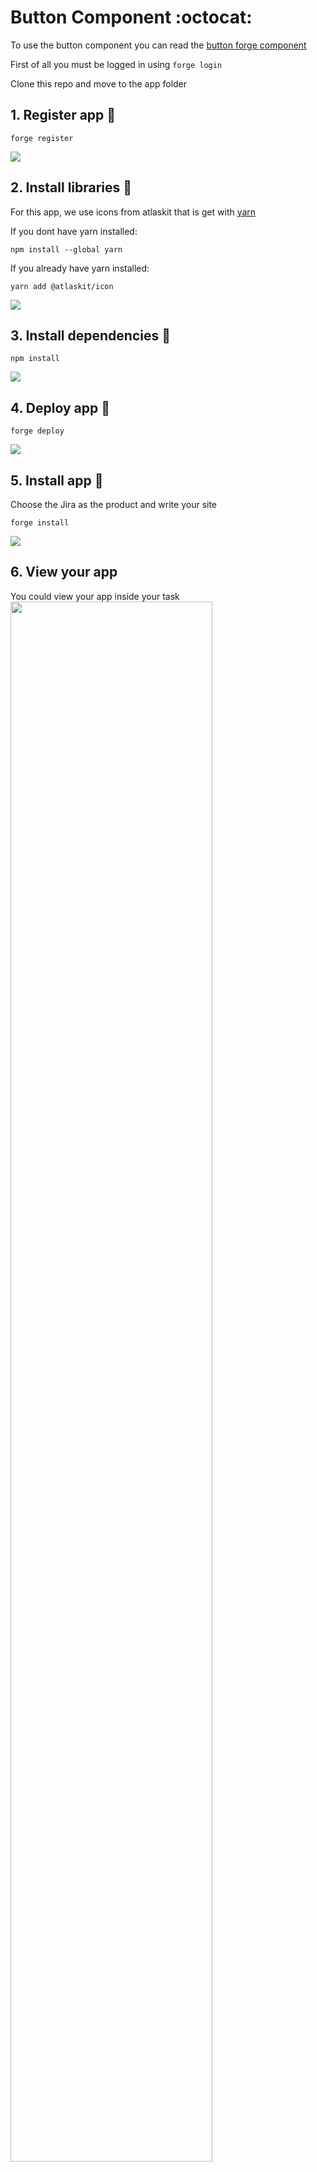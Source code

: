 # Button Component :octocat:

To use the button component you can read the [button forge component](https://developer.atlassian.com/platform/forge/ui-kit-components/button/)

First of all you must be logged in using `forge login` 

Clone this repo and move to the app folder

## 1. Register app :cherry_blossom:

```
forge register
```
![](https://i.ibb.co/sQ77kBb/image.png)

## 2. Install libraries :cherry_blossom:
For this app, we use icons from atlaskit that is get with [yarn](https://classic.yarnpkg.com/lang/en/docs/install/#windows-stable)

If you dont have yarn installed: 
```
npm install --global yarn
```

If you already have yarn installed:
```
yarn add @atlaskit/icon
```
![](https://i.ibb.co/4dR7YbG/image.png)

## 3. Install dependencies :cherry_blossom:

```
npm install
```
![](https://i.ibb.co/F3t9fjy/image.png)

## 4. Deploy app :cherry_blossom:

```
forge deploy
```
![](https://i.ibb.co/6J30g6t/image.png)

## 5. Install app :cherry_blossom:
Choose the Jira as the product and write your site

```
forge install
```
![](https://i.ibb.co/JQw6qT1/image.png)

## 6. View your app
You could view your app inside your task
<kbd>
<img src="https://i.ibb.co/qRv8M5P/image.png" width=80%/>
</kbd>

## 7. Manage your app :cherry_blossom:
You can uninstall your app in the option bar `Apps>Manage apps`

<kbd>
<img src="https://i.ibb.co/n0Qkf6q/image.png" width=80%/>
</kbd>

## 8. Edit app :cherry_blossom:
If you want to edit the code, just open the folder in you favorite IDE and then deploy it

```
forge deploy
```